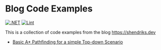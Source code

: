 # Blog Code Examples

[![.NET](https://github.com/shendriks/blog-code-examples/actions/workflows/dotnet.yml/badge.svg)](https://github.com/shendriks/blog-code-examples/actions/workflows/dotnet.yml)
[![Lint](https://github.com/shendriks/blog-code-examples/actions/workflows/super-linter.yml/badge.svg)](https://github.com/shendriks/blog-code-examples/actions/workflows/super-linter.yml)

This is a collection of code examples from the blog https://shendriks.dev

* [Basic A* Pathfinding for a simple Top-down Scenario](Pathfinding/TopDownView/README.md)
